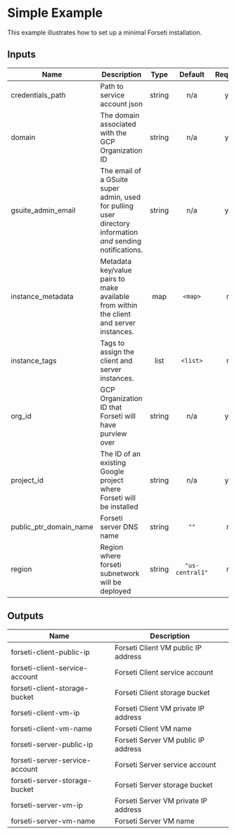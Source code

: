 # Simple Example

This example illustrates how to set up a minimal Forseti installation.

[^]: (autogen_docs_start)

## Inputs

| Name | Description | Type | Default | Required |
|------|-------------|:----:|:-----:|:-----:|
| credentials\_path | Path to service account json | string | n/a | yes |
| domain | The domain associated with the GCP Organization ID | string | n/a | yes |
| gsuite\_admin\_email | The email of a GSuite super admin, used for pulling user directory information *and* sending notifications. | string | n/a | yes |
| instance\_metadata | Metadata key/value pairs to make available from within the client and server instances. | map | `<map>` | no |
| instance\_tags | Tags to assign the client and server instances. | list | `<list>` | no |
| org\_id | GCP Organization ID that Forseti will have purview over | string | n/a | yes |
| project\_id | The ID of an existing Google project where Forseti will be installed | string | n/a | yes |
| public\_ptr\_domain\_name | Forseti server DNS name | string | `""` | no |
| region | Region where forseti subnetwork will be deployed | string | `"us-central1"` | no |

## Outputs

| Name | Description |
|------|-------------|
| forseti-client-public-ip | Forseti Client VM public IP address |
| forseti-client-service-account | Forseti Client service account |
| forseti-client-storage-bucket | Forseti Client storage bucket |
| forseti-client-vm-ip | Forseti Client VM private IP address |
| forseti-client-vm-name | Forseti Client VM name |
| forseti-server-public-ip | Forseti Server VM public IP address |
| forseti-server-service-account | Forseti Server service account |
| forseti-server-storage-bucket | Forseti Server storage bucket |
| forseti-server-vm-ip | Forseti Server VM private IP address |
| forseti-server-vm-name | Forseti Server VM name |

[^]: (autogen_docs_end)
